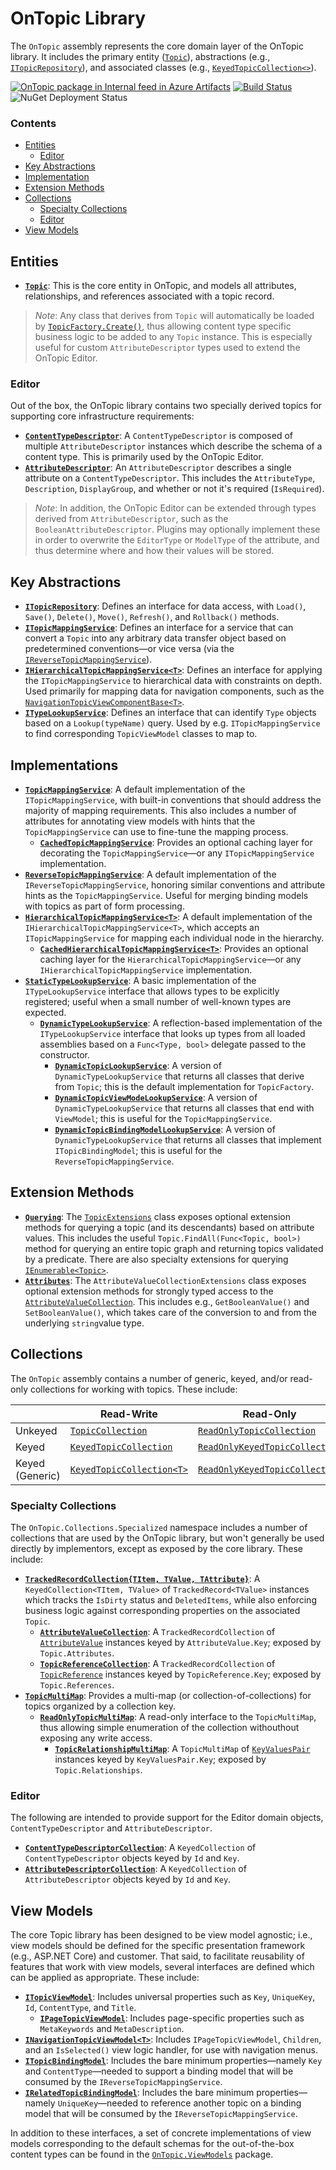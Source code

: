 ﻿# OnTopic Library

The `OnTopic` assembly represents the core domain layer of the OnTopic library. It includes the primary entity ([`Topic`](Topic.cs)), abstractions (e.g., [`ITopicRepository`](Repositories/ITopicRepository.cs)), and associated classes (e.g., [`KeyedTopicCollection<>`](Collections/KeyedTopicCollection{T}.cs)).

[![OnTopic package in Internal feed in Azure Artifacts](https://igniasoftware.feeds.visualstudio.com/_apis/public/Packaging/Feeds/46d5f49c-5e1e-47bb-8b14-43be6c719ba8/Packages/fb67677f-2b83-4318-9007-0c46b4da55c1/Badge)](https://igniasoftware.visualstudio.com/OnTopic/_packaging?_a=package&feed=46d5f49c-5e1e-47bb-8b14-43be6c719ba8&package=fb67677f-2b83-4318-9007-0c46b4da55c1&preferRelease=true)
[![Build Status](https://igniasoftware.visualstudio.com/OnTopic/_apis/build/status/OnTopic-CI-V3?branchName=master)](https://igniasoftware.visualstudio.com/OnTopic/_build/latest?definitionId=7&branchName=master)
![NuGet Deployment Status](https://rmsprodscussu1.vsrm.visualstudio.com/A09668467-721c-4517-8d2e-aedbe2a7d67f/_apis/public/Release/badge/bd7f03e0-6fcf-4ec6-939d-4e995668d40f/2/2)

### Contents
- [Entities](#entities)
  - [Editor](#editor)
- [Key Abstractions](#key-abstractions) 
- [Implementation](#implementation)
- [Extension Methods](#extension-methods)
- [Collections](#collections)
  - [Specialty Collections](#specialty-collections)
  - [Editor](#editor-1)
- [View Models](#view-models) 

## Entities
- **[`Topic`](Topic.cs)**: This is the core entity in OnTopic, and models all attributes, relationships, and references associated with a topic record.

> *Note*: Any class that derives from `Topic` will automatically be loaded by [`TopicFactory.Create()`](TopicFactory.cs), thus allowing content type specific business logic to be added to any `Topic` instance. This is especially useful for custom `AttributeDescriptor` types used to extend the OnTopic Editor.

### Editor
Out of the box, the OnTopic library contains two specially derived topics for supporting core infrastructure requirements:
- **[`ContentTypeDescriptor`](Metadata/ContentTypeDescriptor.cs)**: A `ContentTypeDescriptor` is composed of multiple `AttributeDescriptor` instances which describe the schema of a content type. This is primarily used by the OnTopic Editor.
- **[`AttributeDescriptor`](Metadata/AttributeDescriptor.cs)**: An `AttributeDescriptor` describes a single attribute on a `ContentTypeDescriptor`. This includes the `AttributeType`, `Description`, `DisplayGroup`, and whether or not it's required (`IsRequired`).

> *Note*: In addition, the OnTopic Editor can be extended through types derived from `AttributeDescriptor`, such as the `BooleanAttributeDescriptor`. Plugins may optionally implement these in order to overwrite the `EditorType` or `ModelType` of the attribute, and thus determine where and how their values will be stored.

## Key Abstractions
- **[`ITopicRepository`](Repositories/ITopicRepository.cs)**: Defines an interface for data access, with `Load()`, `Save()`, `Delete()`, `Move()`, `Refresh()`, and `Rollback()` methods.
- **[`ITopicMappingService`](Mapping/README.md)**: Defines an interface for a service that can convert a `Topic` into any arbitrary data transfer object based on predetermined conventions—or vice versa (via the [`IReverseTopicMappingService`](Mapping/Reverse/IReverseTopicMappingService.cs)). 
- **[`IHierarchicalTopicMappingService<T>`](Mapping/Hierarchical/README.md)**: Defines an interface for applying the `ITopicMappingService` to hierarchical data with constraints on depth. Used primarily for mapping data for navigation components, such as the [`NavigationTopicViewComponentBase<T>`](../OnTopic.AspNetCore.Mvc/Components/NavigationTopicViewComponentBase{T}.cs).
- **[`ITypeLookupService`](lookup/ITypeLookupService.cs)**: Defines an interface that can identify `Type` objects based on a `Lookup(typeName)` query. Used by e.g. `ITopicMappingService` to find corresponding `TopicViewModel` classes to map to.

## Implementations
- **[`TopicMappingService`](Mapping/README.md)**: A default implementation of the `ITopicMappingService`, with built-in conventions that should address the majority of mapping requirements. This also includes a number of attributes for annotating view models with hints that the `TopicMappingService` can use to fine-tune the mapping process.
  - **[`CachedTopicMappingService`](Mapping/README.md)**: Provides an optional caching layer for decorating the `TopicMappingService`—or any `ITopicMappingService` implementation.
- **[`ReverseTopicMappingService`](Mapping/Reverse/README.md)**: A default implementation of the `IReverseTopicMappingService`, honoring similar conventions and attribute hints as the `TopicMappingService`. Useful for merging binding models with topics as part of form processing.
- **[`HierarchicalTopicMappingService<T>`](Mapping/Hierarchical/README.md)**: A default implementation of the `IHierarchicalTopicMappingService<T>`, which accepts an `ITopicMappingService` for mapping each individual node in the hierarchy.
  - **[`CachedHierarchicalTopicMappingService<T>`](Mapping/Hierarchical/README.md)**: Provides an optional caching layer for the `HierarchicalTopicMappingService`—or any `IHierarchicalTopicMappingService` implementation.
- **[`StaticTypeLookupService`](Lookup/StaticTypeLookupService.cs)**: A basic implementation of the `ITypeLookupService` interface that allows types to be explicitly registered; useful when a small number of well-known types are expected.
  - **[`DynamicTypeLookupService`](Lookup/DynamicTypeLookupService.cs)**: A reflection-based implementation of the `ITypeLookupService` interface that looks up types from all loaded assemblies based on a `Func<Type, bool>` delegate passed to the constructor.
    - **[`DynamicTopicLookupService`](Lookup/DynamicTopicLookupService.cs)**: A version of `DynamicTypeLookupService` that returns all classes that derive from `Topic`; this is the default implementation for `TopicFactory`.
    - **[`DynamicTopicViewModeLookupService`](Lookup/DynamicTopicViewModelLookupService.cs)**: A version of `DynamicTypeLookupService` that returns all classes that end with `ViewModel`; this is useful for the `TopicMappingService`.
    - **[`DynamicTopicBindingModelLookupService`](Lookup/DynamicTopicBindingModelLookupService.cs)**: A version of `DynamicTypeLookupService` that returns all classes that implement `ITopicBindingModel`; this is useful for the `ReverseTopicMappingService`.

## Extension Methods
- **[`Querying`](Querying/TopicExtensions.cs)**: The [`TopicExtensions`](Querying/TopicExtensions.cs) class exposes optional extension methods for querying a topic (and its descendants) based on attribute values. This includes the useful `Topic.FindAll(Func<Topic, bool>)` method for querying an entire topic graph and returning topics validated by a predicate. There are also specialty extensions for querying [`IEnumerable<Topic>`](Querying/TopicCollectionExtensions.cs).
- **[`Attributes`](Attributes/AttributeValueCollectionExtensions.cs)**: The `AttributeValueCollectionExtensions` class exposes optional extension methods for strongly typed access to the [`AttributeValueCollection`](Attributes/AttributeValueCollection.cs). This includes e.g., `GetBooleanValue()` and `SetBooleanValue()`, which takes care of the conversion to and from the underlying `string`value type.

## Collections
The `OnTopic` assembly contains a number of generic, keyed, and/or read-only collections for working with topics. These include:

|                               | Read-Write                            | Read-Only
| ----------------------------- | ------------------------------------- | -------------------------------------
| Unkeyed                       | [`TopicCollection`][1]                | [`ReadOnlyTopicCollection`][4]
| Keyed                         | [`KeyedTopicCollection`][2]           | [`ReadOnlyKeyedTopicCollection`][5]
| Keyed (Generic)               | [`KeyedTopicCollection<T>`][3]        | [`ReadOnlyKeyedTopicCollection`][6]

[1]: Collections/TopicCollection.cs
[2]: Collections/KeyedTopicCollection.cs
[3]: Collections/KeyedTopicCollection{T}.cs
[4]: Collections/ReadOnlyTopicCollection.cs
[5]: Collections/ReadOnlyKeyedTopicCollection.cs
[6]: Collections/ReadOnlyKeyedTopicCollection{T}.cs

### Specialty Collections
The `OnTopic.Collections.Specialized` namespace includes a number of collections that are used by the OnTopic library, but won't generally be used directly by implementors, except as exposed by the core library. These include:
- **[`TrackedRecordCollection{TItem, TValue, TAttribute}`](Collections/Specialized/TrackedRecordCollection{TItem,TValue,TAttribute}.cs)**: A `KeyedCollection<TItem, TValue>` of `TrackedRecord<TValue>` instances which tracks the `IsDirty` status and `DeletedItems`, while also enforcing business logic against corresponding properties on the associated `Topic`.
  - **[`AttributeValueCollection`](attributes/AttributeValueCollection.cs)**: A `TrackedRecordCollection` of [`AttributeValue`](Attributes/AttributeValue.cs) instances keyed by `AttributeValue.Key`; exposed by `Topic.Attributes`.
  - **[`TopicReferenceCollection`](associations/TopicReferenceCollection.cs)**: A `TrackedRecordCollection` of [`TopicReference`](Associations/TopicReference.cs) instances keyed by `TopicReference.Key`; exposed by `Topic.References`.
- **[`TopicMultiMap`](Collections/Specialized/TopicMultiMap.cs)**: Provides a multi-map (or collection-of-collections) for topics organized by a collection key.
  - **[`ReadOnlyTopicMultiMap`](Collections/Specialized/ReadOnlyTopicMultiMap.cs)**: A read-only interface to the `TopicMultiMap`, thus allowing simple enumeration of the collection withouthout exposing any write access.
    - **[`TopicRelationshipMultiMap`](associations/TopicRelationshipMultiMap.cs)**: A `TopicMultiMap` of [`KeyValuesPair`](Collections/Specialized/KeyValuesPair.cs) instances keyed by `KeyValuesPair.Key`; exposed by `Topic.Relationships`.

### Editor
The following are intended to provide support for the Editor domain objects, `ContentTypeDescriptor` and `AttributeDescriptor`.
- **[`ContentTypeDescriptorCollection`](Metadata/ContentTypeDescriptorCollection.cs)**: A `KeyedCollection` of `ContentTypeDescriptor` objects keyed by `Id` and `Key`.
- **[`AttributeDescriptorCollection`](Metadata/AttributeDescriptorCollection.cs)**: A `KeyedCollection` of `AttributeDescriptor` objects keyed by `Id` and `Key`.

## View Models
The core Topic library has been designed to be view model agnostic; i.e., view models should be defined for the specific presentation framework (e.g., ASP.NET Core) and customer. That said, to facilitate reusability of features that work with view models, several interfaces are defined which can be applied as appropriate. These include:
- **[`ITopicViewModel`](Models/ITopicViewModel.cs)**: Includes universal properties such as `Key`, `UniqueKey`, `Id`, `ContentType`, and `Title`.
  - **[`IPageTopicViewModel`](Models/IPageTopicViewModel.cs)**: Includes page-specific properties such as `MetaKeywords` and `MetaDescription`.
- **[`INavigationTopicViewModel<T>`](Models/INavigationTopicViewModel{T}.cs)**: Includes `IPageTopicViewModel`, `Children`, and an `IsSelected()` view logic handler, for use with navigation menus.
- **[`ITopicBindingModel`](Models/ITopicBindingModel.cs)**: Includes the bare minimum properties—namely `Key` and `ContentType`—needed to support a binding model that will be consumed by the `IReverseTopicMappingService`.
- **[`IRelatedTopicBindingModel`](Models/IRelatedTopicBindingModel.cs)**: Includes the bare minimum properties—namely `UniqueKey`—needed to reference another topic on a binding model that will be consumed by the `IReverseTopicMappingService`.

In addition to these interfaces, a set of concrete implementations of view models corresponding to the default schemas for the out-of-the-box content types can be found in the [`OnTopic.ViewModels`](../OnTopic.ViewModels/README.md) package.